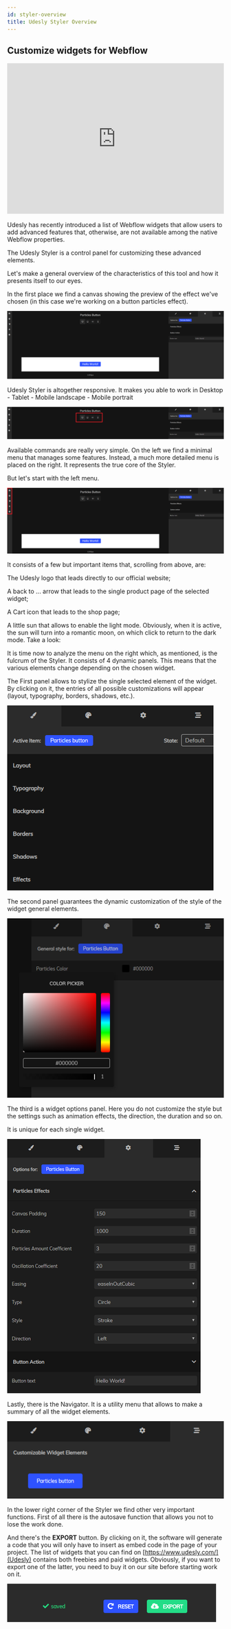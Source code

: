 ```yaml
---
id: styler-overview
title: Udesly Styler Overview
---
```


## Customize widgets for Webflow
 
 <div class="videoYouTubeWrapper"><iframe width="100%" height="350px" src="https://www.youtube.com/embed/wCQHbNhZfoY" frameborder="0" allow="accelerometer; autoplay; encrypted-media; gyroscope; picture-in-picture" allowfullscreen></iframe></div>
 
 Udesly has recently introduced a list of Webflow widgets that allow users to add advanced features that, otherwise, are not available among the native Webflow properties.
 
 The Udesly Styler is a control panel for customizing these advanced elements.
 
 Let's make a general overview of the characteristics of this tool and how it presents itself to our eyes.
 
 In the first place we find a canvas showing the preview of the effect we've chosen (in this case we're working on a button particles effect).
 
![](assets/styler1.png)
 
 Udesly Styler is altogether responsive. It makes you able to work in Desktop - Tablet - Mobile landscape - Mobile portrait
 
![](assets/styler2.png)
 
 Available commands are really very simple. On the left we find a minimal menu that manages some features. Instead, a much more detailed menu is placed on the right. It represents the true core of the Styler.
 
 But let's start with the left menu.
 
![](assets/styler3.png)

 It consists of a few but important items that, scrolling from above, are:
 
 The Udesly logo that leads directly to our official website;
 
 A back to ... arrow that leads to the single product page of the selected widget;
 
 A Cart icon that leads to the shop page;
 
 A little sun that allows to enable the light mode. Obviously, when it is active, the sun will turn into a romantic moon, on which click to return to the dark mode. Take a look:
 
 
 It is time now to analyze the menu on the right which, as mentioned, is the fulcrum of the Styler. It consists of 4 dynamic panels. This means that the various elements change depending on the chosen widget.
 
 The First panel allows to stylize the single selected element of the widget. By clicking on it, the entries of all possible customizations will appear (layout, typography, borders, shadows, etc.).
 
 ![](assets/styler4.png)

 The second panel guarantees the dynamic customization of the style of the widget general elements.
 
![](assets/styler5.png)
 
 The third is a widget options panel. Here you do not customize the style but the settings such as animation effects, the direction, the duration and so on.
 
 It is unique for each single widget.
 
![](assets/styler6.png)

 Lastly, there is the Navigator. It is a utility menu that allows to make a summary of all the widget elements.
 
![](assets/styler7.png)
 
 In the lower right corner of the Styler we find other very important functions. First of all there is the autosave function that allows you not to lose the work done.
 
 And there's the **EXPORT** button. By clicking on it, the software will generate a code that you will only have to insert as embed code in the page of your project. The list of widgets that you can find on [https://www.udesly.com/](Udesly) contains both freebies and paid widgets. Obviously, if you want to export one of the latter, you need to buy it on our site before starting work on it.
 
![](assets/styler8.png)